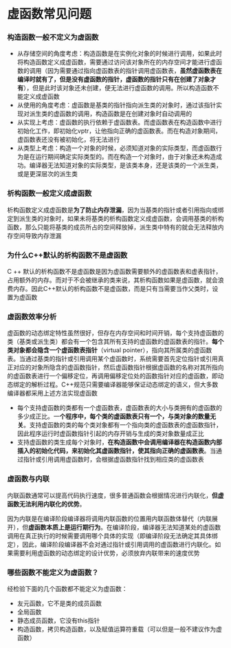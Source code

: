 # 虚函数常见问题

### 构造函数一般不定义为虚函数

- 从存储空间的角度考虑：构造函数是在实例化对象的时候进行调用，如果此时将构造函数定义成虚函数，需要通过访问该对象所在的内存空间才能进行虚函数的调用（因为需要通过指向虚函数表的指针调用虚函数表，**虽然虚函数表在编译时就有了，但是没有虚函数的指针，虚函数的指针只有在创建了对象才有**），但是此时该对象还未创建，便无法进行虚函数的调用。所以构造函数不能定义成虚函数
- 从使用的角度考虑：虚函数是基类的指针指向派生类的对象时，通过该指针实现对派生类的虚函数的调用，构造函数是在创建对象时自动调用的
- 从实现上考虑：虚函数的执行依赖于虚函数表。而虚函数表在构造函数中进行初始化工作，即初始化vptr，让他指向正确的虚函数表。而在构造对象期间，虚函数表还没有被初始化，将无法进行
- 从类型上考虑：构造一个对象的时候，必须知道对象的实际类型，而虚函数行为是在运行期间确定实际类型的。而在构造一个对象时，由于对象还未构造成功。编译器无法知道对象的实际类型，是该类本身，还是该类的一个派生类，或是更深层次的派生类  
  

### 析构函数一般定义成虚函数

析构函数定义成虚函数是**为了防止内存泄漏**，因为当基类的指针或者引用指向或绑定到派生类的对象时，如果未将基类的析构函数定义成虚函数，会调用基类的析构函数，那么只能将基类的成员所占的空间释放掉，派生类中特有的就会无法释放内存空间导致内存泄漏  


### 为什么C++默认的析构函数不是虚函数

C ++ 默认的析构函数不是虚函数是因为虚函数需要额外的虚函数表和虚表指针，占用额外的内存。而对于不会被继承的类来说，其析构函数如果是虚函数，就会浪费内存。因此C++默认的析构函数不是虚函数，而是只有当需要当作父类时，设置为虚函数  


### 虚函数效率分析

虚函数的动态绑定特性虽然很好，但存在内存空间和时间开销，每个支持虚函数的类（基类或派生类）都会有一个包含其所有支持的虚函数的虚函数表的指针。**每个类对象都会隐含一个虚函数表指针**（virtual pointer），指向其所属类的虚函数表。当通过基类的指针或引用调用某个虚函数时，系统需要首先定位指针或引用真正对应的对象所隐含的虚函数指针，然后虚函数指针根据虚函数的名称对其所指向的虚函数表进行一个偏移定位，再调用偏移定位处的函数指针对应的虚函数，即动态绑定的解析过程。C++规范只需要编译器能够保证动态绑定的语义，但大多数编译器都采用上述方法实现虚函数

* 每个支持虚函数的类都有一个虚函数表，虚函数表的大小与类拥有的虚函数的多少成正比。一**个程序中，每个类的虚函数表只有一个，与类对象的数量无关**。支持虚函数的类的每个类对象都有一个指向类的虚函数表的虚函数指针，因此程序运行时虚函数指针引起的内存开销与生成的类对象数量成正比
* 支持虚函数的类生成每个对象时，**在构造函数中会调用编译器在构造函数内部插入的初始化代码，来初始化其虚函数指针，使其指向正确的虚函数表**。当通过指针或引用调用虚函数时，会根据虚函数指针找到相应类的虚函数表  
  

### 虚函数与内联

内联函数通常可以提高代码执行速度，很多普通函数会根据情况进行内联化，**但虚函数无法利用内联化的优势**。

因为内联是在编译阶段编译器将调用内联函数的位置用内联函数体替代（内联展开），但**虚函数本质上是运行期行为**。在编译阶段，编译器无法知道某处的虚函数调用在真正执行的时候需要调用哪个具体的实现（即编译阶段无法确定其具体绑定），因此，编译阶段编译器不会对通过指针或引用调用的虚函数进行内联化。如果需要利用虚函数的动态绑定的设计优势，必须放弃内联带来的速度优势  



### 哪些函数不能定义为虚函数？

经检验下面的几个函数都不能定义为虚函数：

* 友元函数，它不是类的成员函数
* 全局函数
* 静态成员函数，它没有this指针
* 构造函数，拷贝构造函数，以及赋值运算符重载（可以但是一般不建议作为虚函数）
